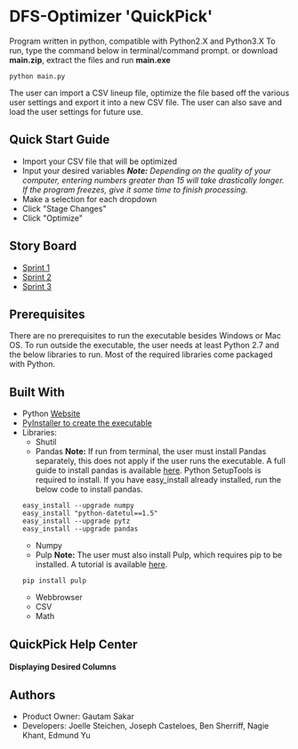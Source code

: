 # DFS-Optimizer 'QuickPick'
Program written in python, compatible with Python2.X and Python3.X
To run, type the command below in terminal/command prompt. or download **main.zip**, extract the files and run **main.exe**
```
python main.py
```
The user can import a CSV lineup file, optimize the file based off the various user settings and export it into a new CSV file. The user can also save and load the user settings for future use.

## Quick Start Guide
* Import your CSV file that will be optimized
* Input your desired variables ***Note:*** *Depending on the quality of your computer, entering numbers greater than 15 will take drastically longer. If the program freezes, give it some time to finish processing.*
* Make a selection for each dropdown
* Click "Stage Changes"
* Click "Optimize"

## Story Board
* [Sprint 1](https://trello.com/b/2JB76hIR)
* [Sprint 2](https://trello.com/b/j7SUstHl)
* [Sprint 3](https://trello.com/b/si6stNnD)

## Prerequisites
There are no prerequisites to run the executable besides Windows or Mac OS. To run outside the executable, the user needs at least Python 2.7 and the below libraries to run. Most of the required libraries come packaged with Python.

## Built With
* Python [Website](https://www.python.org/)
* [PyInstaller to create the executable](http://www.pyinstaller.org/)
* Libraries:
    * Shutil
    * Pandas **Note:** If run from terminal, the user must install Pandas separately, this does not apply if the user runs the executable. A full guide to install pandas is available [here](http://viziblr.com/news/2012/4/21/step-by-step-installing-pandas-on-windows-7-from-pypi-with-e.html). Python SetupTools is required to install. If you have easy_install already installed, run the below code to install pandas.
    ```
    easy_install --upgrade numpy
    easy_install "python-datetul==1.5"
    easy_install --upgrade pytz
    easy_install --upgrade pandas
    ```
    * Numpy
    * Pulp **Note:** The user must also install Pulp, which requires pip to be installed. A tutorial is available [here](https://pythonhosted.org/PuLP/main/installing_pulp_at_home.html).
    ```
    pip install pulp
    ```
    * Webbrowser
    * CSV
    * Math
## QuickPick Help Center
#### Displaying Desired Columns

## Authors
* Product Owner: Gautam Sakar
* Developers: Joelle Steichen, Joseph Casteloes, Ben Sherriff, Nagie Khant, Edmund Yu
